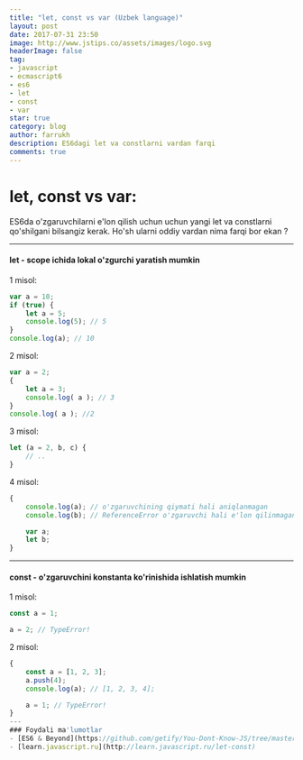 ```yaml
---
title: "let, const vs var (Uzbek language)"
layout: post
date: 2017-07-31 23:50
image: http://www.jstips.co/assets/images/logo.svg
headerImage: false
tag:
- javascript 
- ecmascript6
- es6
- let
- const
- var
star: true
category: blog
author: farrukh
description: ES6dagi let va constlarni vardan farqi
comments: true
---
```


# let, const vs var:

ES6da o'zgaruvchilarni e'lon qilish uchun uchun yangi let va constlarni qo'shilgani bilsangiz kerak.
Ho'sh ularni oddiy vardan nima farqi bor ekan ? 

---
#### let - scope ichida lokal o'zgurchi yaratish mumkin
1 misol:
```javascript
var a = 10;
if (true) {
    let a = 5;
    console.log(5); // 5
}
console.log(a); // 10
```

2 misol:
```javascript
var a = 2;
{
    let a = 3;
    console.log( a ); // 3
}
console.log( a ); //2
``` 

3 misol:
```javascript
let (a = 2, b, c) {
    // .. 
}
```

4 misol:
```javascript
{
    console.log(a); // o'zgaruvchining qiymati hali aniqlanmagan
    console.log(b); // ReferenceError o'zgaruvchi hali e'lon qilinmagan

    var a;
    let b;
}
```
---
#### const - o'zgaruvchini konstanta ko'rinishida ishlatish mumkin
1 misol: 
```javascript
const a = 1;

a = 2; // TypeError!
```
2 misol: 
```javascript
{
    const a = [1, 2, 3];
    a.push(4);
    console.log(a); // [1, 2, 3, 4];

    a = 1; // TypeError!
}
---
### Foydali ma'lumotlar
- [ES6 & Beyond](https://github.com/getify/You-Dont-Know-JS/tree/master/es6%20%26%20beyond)
- [learn.javascript.ru](http://learn.javascript.ru/let-const)